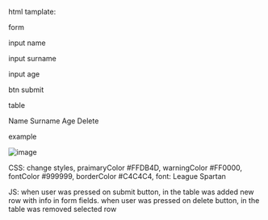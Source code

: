 html tamplate:

form

  input name
  
  input surname
  
  input age
  
  btn submit
  
table

  Name Surname Age Delete
  
  example 
  
  ![image](https://user-images.githubusercontent.com/47348743/181247768-5b33bf09-4eff-4700-8147-c7d5ba32f598.png)


CSS: change styles, praimaryColor #FFDB4D, warningColor #FF0000, fontColor #999999, borderColor #C4C4C4, font: League Spartan

JS: when user was pressed on submit button, in the table was added new row with info in form fields.
    when user was pressed on delete button, in the table was removed selected row
